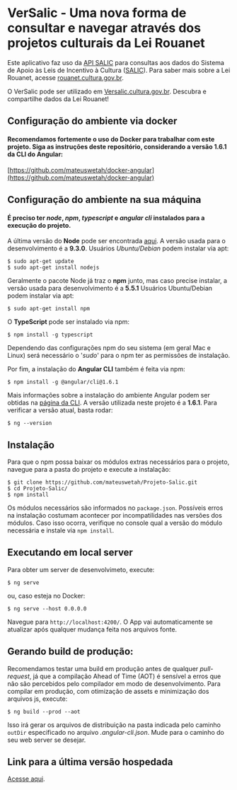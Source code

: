 # VerSalic - Uma nova forma de consultar e navegar através dos projetos culturais da Lei Rouanet

Este aplicativo faz uso da [API SALIC](http://api.salic.cultura.gov.br/) para consultas aos dados do Sistema de Apoio às Leis de Incentivo à Cultura ([SALIC](http://salic.cultura.gov.br)). Para saber mais sobre a Lei Rouanet, acesse [rouanet.cultura.gov.br](http://rouanet.cultura.gov.br).

O VerSalic pode ser utilizado em [Versalic.cultura.gov.br](http://versalic.cultura.gov.br). Descubra e compartilhe dados da Lei Rouanet!

## Configuração do ambiente via docker
#### Recomendamos fortemente o uso do Docker para trabalhar com este projeto. Siga as instruções deste repositório, considerando a versão 1.6.1 da CLI do Angular:

[https://github.com/mateuswetah/docker-angular](https://github.com/mateuswetah/docker-angular)

## Configuração do ambiente na sua máquina
#### É preciso ter _node_, _npm_, _typescript_ e _angular cli_ instalados para a execução do projeto.

A última versão do **Node** pode ser encontrada [aqui](https://nodejs.org/en/). A versão usada para o desenvolvimento é a **9.3.0**. 
Usuários _Ubuntu/Debian_ podem instalar via apt:

```
$ sudo apt-get update
$ sudo apt-get install nodejs
```
Geralmente o pacote Node já traz o **npm** junto, mas caso precise instalar, a versão usada para desenvolvimento é a **5.5.1**
Usuários Ubuntu/Debian podem instalar via apt:

```
$ sudo apt-get install npm
```

O **TypeScript** pode ser instalado via npm:

```
$ npm install -g typescript
```

Dependendo das configurações npm do seu sistema (em geral Mac e Linux) será necessário o '_sudo_' para o npm ter as permissões de instalação.

Por fim, a instalação do **Angular CLI** também é feita via npm:

```
$ npm install -g @angular/cli@1.6.1
```

Mais informações sobre a instalação do ambiente Angular podem ser obtidas na [página da CLI](https://github.com/angular/angular-cli). A versão utilizada neste projeto é a **1.6.1**. Para verificar a versão atual, basta rodar:

```
$ ng --version
```

## Instalação
Para que o npm possa baixar os módulos extras necessários para o projeto, navegue para a pasta do projeto e execute a instalação:
```
$ git clone https://github.com/mateuswetah/Projeto-Salic.git
$ cd Projeto-Salic/
$ npm install
```
Os módulos necessários são informados no `package.json`. Possíveis erros na instalação costumam acontecer por incompatilidades nas versões dos módulos. Caso isso ocorra, verifique no console qual a versão do módulo necessária e instale via `npm install`.

## Executando em local server
Para obter um server de desenvolvimeto, execute:
```
$ ng serve
```
ou, caso esteja no Docker:

```
$ ng serve --host 0.0.0.0
``` 
Navegue para `http://localhost:4200/`. O App vai automaticamente se atualizar após qualquer mudança feita nos arquivos fonte.

## Gerando build de produção:
Recomendamos testar uma build em produção antes de qualquer _pull-request_, já que a compilação Ahead of Time (AOT) é sensível a erros que não são percebidos pelo compilador em modo de desenvolvimento. Para compilar em produção, com otimização de assets e minimização dos arquivos js, execute:
```
$ ng build --prod --aot
```

Isso irá gerar os arquivos de distribuição na pasta indicada pelo caminho `outDir` especificado no arquivo _.angular-cli.json_. Mude para o caminho do seu web server se desejar. 

## Link para a última versão hospedada
[Acesse aqui](http://hmg.app.api.salic.cultura.gov.br/). 

